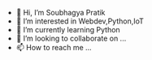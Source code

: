 - 👋 Hi, I’m Soubhagya Pratik
- 👀 I’m interested in Webdev,Python,IoT
- 🌱 I’m currently learning Python
- 💞️ I’m looking to collaborate on ...
- 📫 How to reach me ...

<!---
SoubhPrat17/SoubhPrat17 is a ✨ special ✨ repository because its `README.md` (this file) appears on your GitHub profile.
You can click the Preview link to take a look at your changes.
--->
